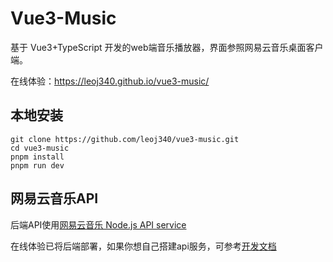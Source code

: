 # Vue3-Music

基于 Vue3+TypeScript 开发的web端音乐播放器，界面参照网易云音乐桌面客户端。

在线体验：https://leoj340.github.io/vue3-music/

## 本地安装
```
git clone https://github.com/leoj340/vue3-music.git
cd vue3-music
pnpm install
pnpm run dev
```

## 网易云音乐API
后端API使用[网易云音乐 Node.js API service](https://github.com/Binaryify/NeteaseCloudMusicApi)

在线体验已将后端部署，如果你想自己搭建api服务，可参考[开发文档](https://binaryify.github.io/NeteaseCloudMusicApi)
